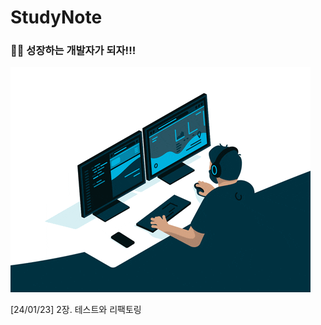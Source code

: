 # StudyNote
### 👨‍💻 성장하는 개발자가 되자!!!

![giphy](assets/giphy-1705839597416-2.gif)

[24/01/23] 2장. 테스트와 리팩토링
